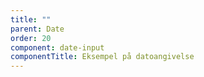 ```yaml
---
title: ""
parent: Date
order: 20
component: date-input
componentTitle: Eksempel på datoangivelse
---
```

